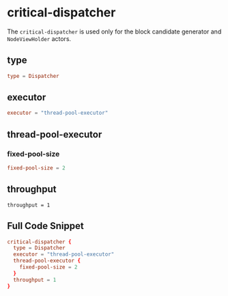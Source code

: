 
# critical-dispatcher 

The `critical-dispatcher` is used only for the block candidate generator and `NodeViewHolder` actors. 


## type
```conf
type = Dispatcher
```

## executor
```conf
executor = "thread-pool-executor"
```

## thread-pool-executor
### fixed-pool-size
```conf
fixed-pool-size = 2
```
## throughput
```
throughput = 1
```


## Full Code Snippet


```conf
critical-dispatcher {
  type = Dispatcher
  executor = "thread-pool-executor"
  thread-pool-executor {
    fixed-pool-size = 2
  }
  throughput = 1
}
```
